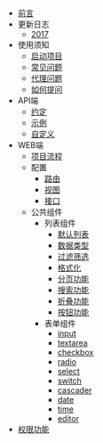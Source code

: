 - [前言](/)
- 更新日志
	- [2017](/zh-cn/logs/2017)
-  使用须知
	- [启动项目](/zh-cn/use/start.md)
	- [常见问题](/zh-cn/use/questions.md)
	- [代理问题](/zh-cn/use/proxy.md)
	- [如何提问](/zh-cn/use/addQuestion.md)
- API端
	- [约定](/zh-cn/api/appointment.md)
	- [示例](/zh-cn/api/demo.md)
	- [自定义](/zh-cn/api/custom.md)
- WEB端
	- [项目流程](/zh-cn/web/process.md)
	- 配置
		- [路由](/zh-cn/web/config/route.md)
        - [视图](/zh-cn/web/config/view.md)
        - [接口](/zh-cn/web/config/api.md)
	- 公共组件
		- 列表组件
            - [默认列表](/zh-cn/web/components/list/default_list.md)
            - [数据类型](/zh-cn/web/components/list/data_type.md)
            - [过滤筛选](/zh-cn/web/components/list/filter.md)
            - [格式化](/zh-cn/web/components/list/formatter.md)
            - [分页功能](/zh-cn/web/components/list/page.md)
            - [搜索功能](/zh-cn/web/components/list/search.md)
            - [折叠功能](/zh-cn/web/components/list/expand.md)
            - [按钮功能](/zh-cn/web/components/list/btn.md)
        - 表单组件
            - [input](/zh-cn/web/components/form/input.md)
            - [textarea](/zh-cn/web/components/form/textarea.md)
            - [checkbox](/zh-cn/web/components/form/checkbox.md)
            - [radio](/zh-cn/web/components/form/radio.md)
            - [select](/zh-cn/web/components/form/select.md)
            - [switch](/zh-cn/web/components/form/switch.md)
            - [cascader](/zh-cn/web/components/form/cascader.md)
            - [date](/zh-cn/web/components/form/date.md)
            - [time](/zh-cn/web/components/form/time.md)
            - [editor](/zh-cn/web/components/form/editor.md)
- [权限功能](/zh-cn/access.md)
<!-- * [关于贡献](/zh-cn/web/contribution.md) -->